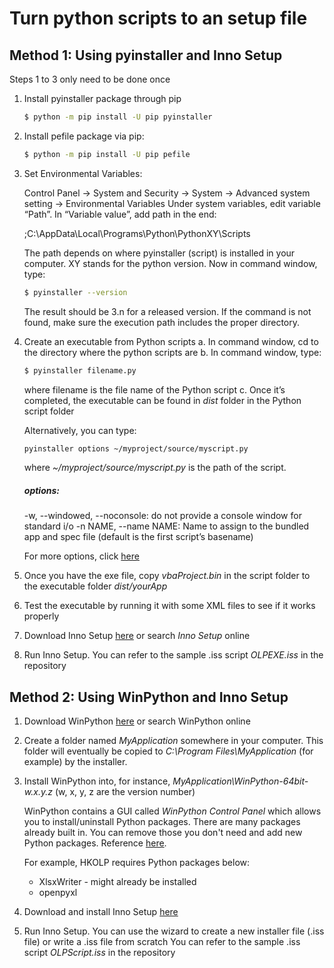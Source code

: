 # Turn python scripts to an setup file
## Method 1: Using pyinstaller and Inno Setup
Steps 1 to 3 only need to be done once

1. Install pyinstaller package through pip 
    ```sh
    $ python -m pip install -U pip pyinstaller
    ```
2. Install pefile package via pip:
    ```sh
	$ python -m pip install -U pip pefile
    ```
3. Set Environmental Variables:

	Control Panel -> System and Security -> System -> Advanced system setting -> Environmental Variables
	Under system variables, edit variable “Path”. In “Variable value”, add path in the end:
	
	;C:\AppData\Local\Programs\Python\PythonXY\Scripts
	
    The path depends on where pyinstaller (script) is installed in your computer. XY stands for the python version.
    Now in command window, type:
    ```sh
	$ pyinstaller --version
    ```
    The result should be 3.n for a released version. If the command is not found, make sure the execution path includes the proper directory.

4. Create an executable from Python scripts
    a.	In command window, cd to the directory where the python scripts are
    b.	In command window, type:
    ```sh
    $ pyinstaller filename.py
    ```
    where filename is the file name of the Python script
    c.	Once it’s completed, the executable can be found in *dist* folder in the Python script folder
    
    Alternatively, you can type: 
    ```sh
    pyinstaller options ~/myproject/source/myscript.py
    ```
    where *~/myproject/source/myscript.py* is the path of the script.
    
    ##### options: 
    -w, --windowed, --noconsole: do not provide a console window for standard i/o
    -n NAME, --name NAME: Name to assign to the bundled app and spec file (default is the first script’s basename)
    
    For more options, click [here](https://pythonhosted.org/PyInstaller/usage.html#capturing-windows-version-data)

5. Once you have the exe file, copy *vbaProject.bin* in the script folder to the executable folder *dist/yourApp*
6. Test the executable by running it with some XML files to see if it works properly
7. Download Inno Setup [here](http://www.jrsoftware.org/isinfo.php) or search *Inno Setup* online
8. Run Inno Setup. You can refer to the sample .iss script *OLPEXE.iss* in the repository 

## Method 2: Using WinPython and Inno Setup
1. Download WinPython [here](https://sourceforge.net/projects/winpython/) or search WinPython online
2. Create a folder named *MyApplication* somewhere in your computer. This folder will eventually be copied to *C:\Program Files\MyApplication* (for example) by the installer.
3. Install WinPython into, for instance, *MyApplication\WinPython-64bit-w.x.y.z* (w, x, y, z are the version number)

    WinPython contains a GUI called *WinPython Control Panel* which allows you to install/uninstall Python packages. There are many packages already built in. You can remove those you don't need and add new Python packages. Reference [here](http://cyrille.rossant.net/create-a-standalone-windows-installer-for-your-python-application/).
    
    For example, HKOLP requires Python packages below:
    * XlsxWriter - might already be installed
    * openpyxl
4. Download and install Inno Setup [here](http://www.jrsoftware.org/isinfo.php)
5. Run Inno Setup. You can use the wizard to create a new installer file (.iss file) or write a .iss file from scratch
   You can refer to the sample .iss script *OLPScript.iss* in the repository 